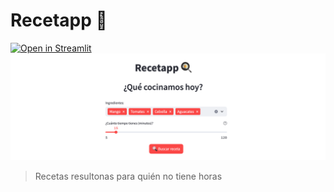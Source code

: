 # Recetapp 🍳

[![Open in Streamlit](https://static.streamlit.io/badges/streamlit_badge_black_white.svg)](https://recetapp.streamlit.app)
![App Preview](./recetapp-preview.png)

> Recetas resultonas para quién no tiene horas
